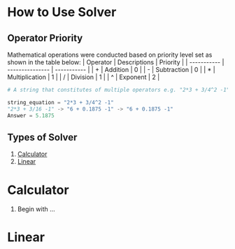 # How to Use Solver

## Operator Priority

Mathematical operations were conducted based on priority level set as shown in the table below:
| Operator    | Descriptions    | Priority    |
| ----------- | --------------- | ----------- |
| +           | Addition        | 0           |
| -           | Subtraction     | 0           |
| *           | Multiplication  | 1           |
| /           | Division        | 1           |
| ^           | Exponent        | 2           |

````python
# A string that constitutes of multiple operators e.g. "2*3 + 3/4^2 -1" will go through the following steps:

string_equation = "2*3 + 3/4^2 -1"
"2*3 + 3/16 -1" -> "6 + 0.1875 -1" -> "6 + 0.1875 -1"
Answer = 5.1875
````

## Types of Solver

1. [Calculator](#calculator)
2. [Linear](#linear)

# Calculator

1. Begin with ...

# Linear
